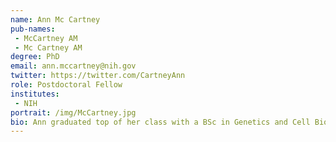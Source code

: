 ```yaml
---
name: Ann Mc Cartney
pub-names:
 - McCartney AM
 - Mc Cartney AM
degree: PhD
email: ann.mccartney@nih.gov
twitter: https://twitter.com/CartneyAnn
role: Postdoctoral Fellow
institutes:
 - NIH
portrait: /img/McCartney.jpg
bio: Ann graduated top of her class with a BSc in Genetics and Cell Biology in 2012 from Dublin City University, Ireland. She then received a national IRCSET scholarship to carry out a PhD in Bioinformatics and Molecular Evolution which she completed in 2012. This focused on using mathmatical networks to uncover novel gene transcripts across primate species. From here, Ann went on to carry out a two year Postdoctoral Fellow position with 'Genomics Aotearoa' in Aotearoa, New Zealand. Here, she worked on building pipelines for the generation of high quality genomes for endemic, and endangered vertebrate and invertebrate species that were respectful to the Indigenous practices, protocols and knowledge systems of Māori. Currently, she is a Visiting Fellow in the Genome Informatics Section at NIH/NHGRI where she works on building inclusive, scalable genomics infrastructures  alongside Sámi, Māori, and Native American partners. She is also a co-organiser of IndigiData (https://indigidata.nativebio.org/), and has led workshops for both SING Aotearoa and SING USA (https://www.singconsortium.org/). Ann is currently on detail in the NIH Office of Science Policy where she works on NIH Data Sharing and Management Policy and NIH Genomics Data Sharing Policy.
---
```

